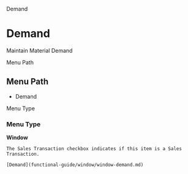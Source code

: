 
Demand
# Demand


Maintain Material Demand

Menu Path
## Menu Path



- Demand

Menu Type
### Menu Type

**Window**

```
The Sales Transaction checkbox indicates if this item is a Sales Transaction.
```

```
[Demand](functional-guide/window/window-demand.md)
```